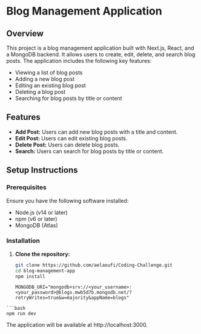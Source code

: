 # Blog Management Application

## Overview
This project is a blog management application built with Next.js, React, and a MongoDB backend. It allows users to create, edit, delete, and search blog posts. The application includes the following key features:
- Viewing a list of blog posts
- Adding a new blog post
- Editing an existing blog post
- Deleting a blog post
- Searching for blog posts by title or content

## Features
- **Add Post:** Users can add new blog posts with a title and content.
- **Edit Post:** Users can edit existing blog posts.
- **Delete Post:** Users can delete blog posts.
- **Search:** Users can search for blog posts by title or content.

## Setup Instructions

### Prerequisites
Ensure you have the following software installed:
- Node.js (v14 or later)
- npm (v6 or later)
- MongoDB (Atlas)

### Installation

1. **Clone the repository:**
   ```bash
   git clone https://github.com/aelaoufi/Coding-Challenge.git
   cd blog-management-app
   npm install
   ```
   ```env
   MONGODB_URI="mongodb+srv://<your_username>:<your_password>@blogs.mwb5d7b.mongodb.net/?retryWrites=true&w=majority&appName=blogs"
  ```
  ```bash
  npm run dev
  ```
  The application will be available at http://localhost:3000.





